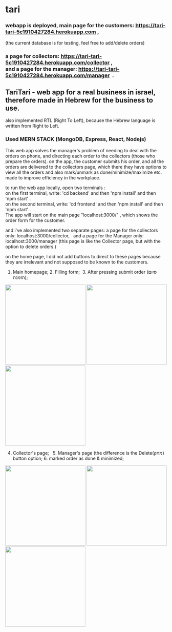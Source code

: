 # tari

### webapp is deployed, main page for the customers: https://tari-tari-5c1910427284.herokuapp.com ,  <br>
(the current database is for testing, feel free to add/delete orders)
### a page for collectors: https://tari-tari-5c1910427284.herokuapp.com/collector , <br> and a page for the manager: https://tari-tari-5c1910427284.herokuapp.com/manager  .<br>

## TariTari - web app for a real business in israel, therefore made in Hebrew for the business to use.
also implemented RTL (Right To Left), because the Hebrew language is written from Right to Left.

### Used MERN STACK (MongoDB, Express, React, Nodejs)

This web app solves the manager's problem of needing to deal with the orders on phone, and directing each order to the collectors (those who prepare the orders).
on the app, the customer submits his order, and all the orders are delivered to the collectors page, which there they have options to view all the orders and also mark/unmark as done/minimize/maximize etc.
made to improve efficiency in the workplace.

to run the web app locally, open two terminals :<br>
on the first terminal, write: 'cd backend' and then 'npm install' and then 'npm start' .  <br>
on the second terminal, write: 'cd frontend' and then 'npm install' and then 'npm start' .  <br>
The app will start on the main page "localhost:3000/" , which shows the order form for the customer.<br>

and i've also implemented two separate pages:
a page for the collectors only: localhost:3000/collector,  
and a page for the Manager only: localhost:3000/manager (this page is like the Collector page, but with the option to delete orders.)  

on the home page, I did not add buttons to direct to these pages because they are irrelevant and not supposed to be known to the customers.


1. Main homepage; 2. Filling form;  3. After pressing submit order (סיום הזמנה);   

<img src="https://github.com/Benny902/tari/assets/73943596/5e3d520a-3138-417c-a3c6-34e89dc859b4" width="250">
<img src="https://github.com/Benny902/tari/assets/73943596/a9f75a85-f535-4e77-868c-37300df64f65" width="250">
<img src="https://github.com/Benny902/tari/assets/73943596/b7c066b1-b53e-41e5-93bb-1f27e670ea57" width="250">



4. Collector's page;   5. Manager's page (the difference is the Delete(מחק) button option; 6. marked order as done & minimized; 

<img src="https://github.com/Benny902/tari/assets/73943596/e894b509-f109-43cf-9b5f-581f7fe07053" width="250">
<img src="https://github.com/Benny902/tari/assets/73943596/94402870-3330-460b-b560-7f1c750c22ad" width="250">
<img src="https://github.com/Benny902/tari/assets/73943596/ec3d0243-89ef-440d-a06a-c951f69fb1aa" width="250">


